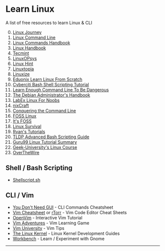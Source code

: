 # Learn Linux

A list of free resources to learn Linux & CLI

0. [Linux Journey](https://linuxjourney.com)
1. [Linux Command Line](https://lym.readthedocs.io/en/latest/index.html)  
2. [Linux Commands Handbook](https://www.freecodecamp.org/news/the-linux-commands-handbook/)
3. [Linux Handbook](https://linuxhandbook.com)
4. [Tecmint](https://tecmint.com)
5. [LinuxOPsys](https://linuxopsys.com/)
6. [Linux Hint](https://linuxhint.com)
7. [Linuxtopia](https://www.linuxtopia.org/)
8. [Linuxize](https://linuxize.com)
9. [Eduonix Learn Linux From Scratch](https://eduonix.com/courses/system-programming/learn-linux-from-scratch)
10. [Cyberciti Bash Shell Scripting Tutorial](https://bash.cyberciti.biz/guide/Main_Page)
11. [Learn Enough Command Line To Be Dangerous](https://learnenough.com/command-line-tutorial)
12. [The Debian Administrator's Handbook](https://debian-handbook.info)
13. [LabEx Linux For Noobs](https://labex.io/courses/linux-for-noobs)
14. [nixCraft](https://cyberciti.biz)
15. [Conquering the Command Line](https://conqueringthecommandline.com)
16. [FOSS Linux](https://fosslinux.com)
17. [It's FOSS](https://itsfoss.com)
18. [Linux Survival](https://linuxsurvival.com)
19. [Ryan's Tutorials](https://ryanstutorials.net)
20. [TLDP Advanced Bash Scripting Guide](https://tldp.org/LDP/abs/html/)
21. [Guru99 Linux Tutorial Summary](https://guru99.com/unix-linux-tutorial.html)
22. [Geek-University's Linux Course ](https://geek-university.com/what-is-linux/)
23. [OverTheWire](https://overthewire.org/wargames/bandit/)


## Shell / Bash Scripting

- [Shellscript.sh](https://www.shellscript.sh/)


## CLI / Vim

- [You Don't Need GUI](https://github.com/you-dont-need/You-Dont-Need-GUI) - CLI Commands Cheatsheet
- [Vim Cheatsheet](https://i.ibb.co/FbdMMHN/460e75dd8543.png) or [rTorr](https://vim.rtorr.com/) - Vim Code Editor Cheat Sheets
- [OpenVim](https://www.openvim.com/) - Interactive Vim Tutorial
- [Vim Adventures](https://vim-adventures.com/) - Vim Learning Game
- [Vim University](https://github.com/wincent/vim-university) - Vim Tips
- [The Linux Kernel](https://www.kernel.org/doc/html/latest/) - Linux Kernel Development Guides 
- [Workbench](https://github.com/sonnyp/Workbench) - Learn / Experiment with Gnome

---


